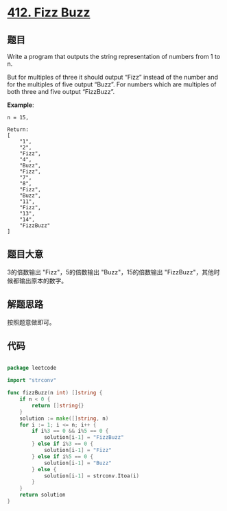 # [412. Fizz Buzz](https://leetcode.com/problems/fizz-buzz/)

## 题目

Write a program that outputs the string representation of numbers from 1 to n.

But for multiples of three it should output “Fizz” instead of the number and for the multiples of five output “Buzz”. For numbers which are multiples of both three and five output “FizzBuzz”.

**Example**:

```
n = 15,

Return:
[
    "1",
    "2",
    "Fizz",
    "4",
    "Buzz",
    "Fizz",
    "7",
    "8",
    "Fizz",
    "Buzz",
    "11",
    "Fizz",
    "13",
    "14",
    "FizzBuzz"
]

```

## 题目大意

3的倍数输出 "Fizz"，5的倍数输出 "Buzz"，15的倍数输出 "FizzBuzz"，其他时候都输出原本的数字。


## 解题思路

按照题意做即可。

## 代码

```go

package leetcode

import "strconv"

func fizzBuzz(n int) []string {
	if n < 0 {
		return []string{}
	}
	solution := make([]string, n)
	for i := 1; i <= n; i++ {
		if i%3 == 0 && i%5 == 0 {
			solution[i-1] = "FizzBuzz"
		} else if i%3 == 0 {
			solution[i-1] = "Fizz"
		} else if i%5 == 0 {
			solution[i-1] = "Buzz"
		} else {
			solution[i-1] = strconv.Itoa(i)
		}
	}
	return solution
}

```